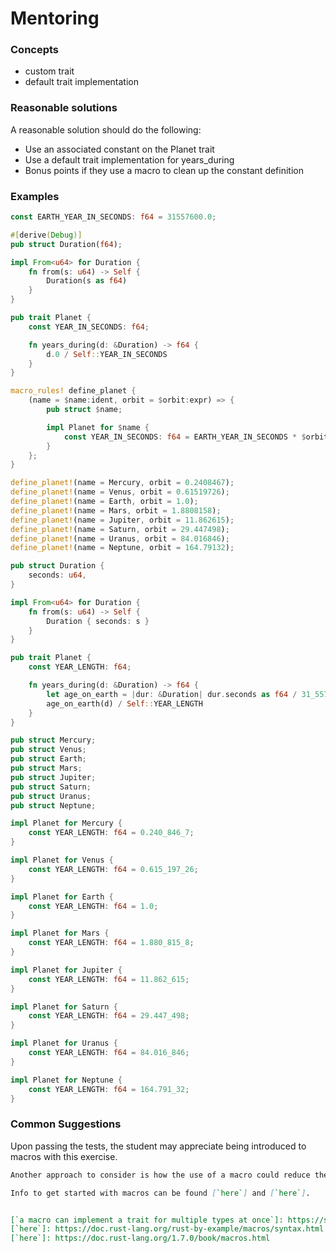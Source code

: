 # Mentoring

### Concepts

- custom trait
- default trait implementation

### Reasonable solutions

A reasonable solution should do the following:

- Use an associated constant on the Planet trait
- Use a default trait implementation for years_during
- Bonus points if they use a macro to clean up the constant definition

### Examples

```rust
const EARTH_YEAR_IN_SECONDS: f64 = 31557600.0;

#[derive(Debug)]
pub struct Duration(f64);

impl From<u64> for Duration {
    fn from(s: u64) -> Self {
        Duration(s as f64)
    }
}

pub trait Planet {
    const YEAR_IN_SECONDS: f64;

    fn years_during(d: &Duration) -> f64 {
        d.0 / Self::YEAR_IN_SECONDS
    }
}

macro_rules! define_planet {
    (name = $name:ident, orbit = $orbit:expr) => {
        pub struct $name;

        impl Planet for $name {
            const YEAR_IN_SECONDS: f64 = EARTH_YEAR_IN_SECONDS * $orbit;
        }
    };
}

define_planet!(name = Mercury, orbit = 0.2408467);
define_planet!(name = Venus, orbit = 0.61519726);
define_planet!(name = Earth, orbit = 1.0);
define_planet!(name = Mars, orbit = 1.8808158);
define_planet!(name = Jupiter, orbit = 11.862615);
define_planet!(name = Saturn, orbit = 29.447498);
define_planet!(name = Uranus, orbit = 84.016846);
define_planet!(name = Neptune, orbit = 164.79132);
```

```rust
pub struct Duration {
    seconds: u64,
}

impl From<u64> for Duration {
    fn from(s: u64) -> Self {
        Duration { seconds: s }
    }
}

pub trait Planet {
    const YEAR_LENGTH: f64;

    fn years_during(d: &Duration) -> f64 {
        let age_on_earth = |dur: &Duration| dur.seconds as f64 / 31_557_600.0;
        age_on_earth(d) / Self::YEAR_LENGTH
    }
}

pub struct Mercury;
pub struct Venus;
pub struct Earth;
pub struct Mars;
pub struct Jupiter;
pub struct Saturn;
pub struct Uranus;
pub struct Neptune;

impl Planet for Mercury {
    const YEAR_LENGTH: f64 = 0.240_846_7;
}

impl Planet for Venus {
    const YEAR_LENGTH: f64 = 0.615_197_26;
}

impl Planet for Earth {
    const YEAR_LENGTH: f64 = 1.0;
}

impl Planet for Mars {
    const YEAR_LENGTH: f64 = 1.880_815_8;
}

impl Planet for Jupiter {
    const YEAR_LENGTH: f64 = 11.862_615;
}

impl Planet for Saturn {
    const YEAR_LENGTH: f64 = 29.447_498;
}

impl Planet for Uranus {
    const YEAR_LENGTH: f64 = 84.016_846;
}

impl Planet for Neptune {
    const YEAR_LENGTH: f64 = 164.791_32;
}
```

### Common Suggestions

Upon passing the tests, the student may appreciate being introduced to macros with this exercise.

```markdown
Another approach to consider is how the use of a macro could reduce the boilerplate for this exercise. For instance, [`a macro can implement a trait for multiple types at once`], though it is fine to implement `years_during` in the Planet trait itself. In the community solutions you may see a macro defining both the structs and their implementations.

Info to get started with macros can be found [`here`] and [`here`].


[`a macro can implement a trait for multiple types at once`]: https://stackoverflow.com/questions/39150216/implementing-a-trait-for-multiple-types-at-once
[`here`]: https://doc.rust-lang.org/rust-by-example/macros/syntax.html
[`here`]: https://doc.rust-lang.org/1.7.0/book/macros.html

```
